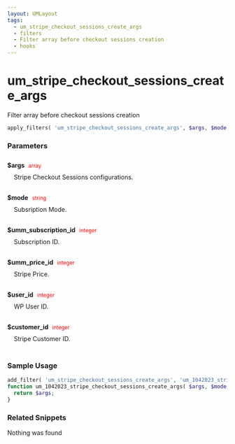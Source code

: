 ```yaml
---
layout: UMLayout
tags: 
  - um_stripe_checkout_sessions_create_args
  - filters
  - Filter array before checkout sessions creation
  - hooks
---
```

# um\_stripe\_checkout\_sessions\_create\_args
Filter array before checkout sessions creation
<Badge text="Since 1.0.0" vertical="middle" />
``` php
apply_filters( 'um_stripe_checkout_sessions_create_args', $args, $mode, $umm_subscription_id, $umm_price_id, $user_id, $customer_id )
```
<div class='hook-sep'></div>

### Parameters

<div style='padding: 10px 0px 10px;'>
<strong>$args</strong> <span style='color:red;font-size:12px;padding: 0px 5px 0px 5px' >array</span>
<div style="margin-left:10px;padding: 10px 5px">Stripe Checkout Sessions configurations.</div>
</div>
<div style='padding: 10px 0px 10px;'>
<strong>$mode</strong> <span style='color:red;font-size:12px;padding: 0px 5px 0px 5px' >string</span>
<div style="margin-left:10px;padding: 10px 5px">Subsription Mode.</div>
</div>
<div style='padding: 10px 0px 10px;'>
<strong>$umm_subscription_id</strong> <span style='color:red;font-size:12px;padding: 0px 5px 0px 5px' >integer</span>
<div style="margin-left:10px;padding: 10px 5px">Subscription ID.</div>
</div>
<div style='padding: 10px 0px 10px;'>
<strong>$umm_price_id</strong> <span style='color:red;font-size:12px;padding: 0px 5px 0px 5px' >integer</span>
<div style="margin-left:10px;padding: 10px 5px">Stripe Price.</div>
</div>
<div style='padding: 10px 0px 10px;'>
<strong>$user_id</strong> <span style='color:red;font-size:12px;padding: 0px 5px 0px 5px' >integer</span>
<div style="margin-left:10px;padding: 10px 5px">WP User ID.</div>
</div>
<div style='padding: 10px 0px 10px;'>
<strong>$customer_id</strong> <span style='color:red;font-size:12px;padding: 0px 5px 0px 5px' >integer</span>
<div style="margin-left:10px;padding: 10px 5px">Stripe Customer ID.</div>
</div>
<div class='hook-sep'></div>



### Sample Usage

``` php
add_filter( 'um_stripe_checkout_sessions_create_args', 'um_1042023_stripe_checkout_sessions_create_args ', 10, 6 )
function um_1042023_stripe_checkout_sessions_create_args( $args, $mode, $umm_subscription_id, $umm_price_id, $user_id, $customer_id ){
  return $args;
}
```
<div class='hook-sep'></div>



### Related Snippets

Nothing was found

